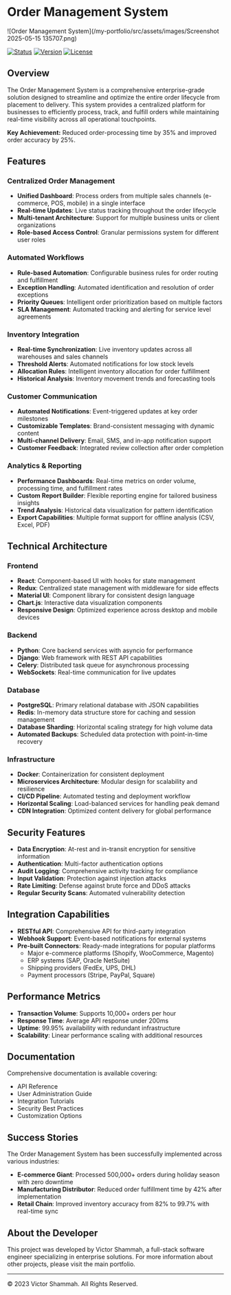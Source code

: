# Order Management System

![Order Management System](/my-portfolio/src/assets/images/Screenshot 2025-05-15 135707.png)

[![Status](https://img.shields.io/badge/Status-Active-brightgreen.svg)](https://github.com/Shammah1998/order-management)
[![Version](https://img.shields.io/badge/Version-1.2.0-blue.svg)](https://github.com/Shammah1998/order-management)
[![License](https://img.shields.io/badge/License-MIT-yellow.svg)](https://opensource.org/licenses/MIT)

## Overview

The Order Management System is a comprehensive enterprise-grade solution designed to streamline and optimize the entire order lifecycle from placement to delivery. This system provides a centralized platform for businesses to efficiently process, track, and fulfill orders while maintaining real-time visibility across all operational touchpoints.

**Key Achievement:** Reduced order-processing time by 35% and improved order accuracy by 25%.

## Features

### Centralized Order Management
- **Unified Dashboard**: Process orders from multiple sales channels (e-commerce, POS, mobile) in a single interface
- **Real-time Updates**: Live status tracking throughout the order lifecycle
- **Multi-tenant Architecture**: Support for multiple business units or client organizations
- **Role-based Access Control**: Granular permissions system for different user roles

### Automated Workflows
- **Rule-based Automation**: Configurable business rules for order routing and fulfillment
- **Exception Handling**: Automated identification and resolution of order exceptions
- **Priority Queues**: Intelligent order prioritization based on multiple factors
- **SLA Management**: Automated tracking and alerting for service level agreements

### Inventory Integration
- **Real-time Synchronization**: Live inventory updates across all warehouses and sales channels
- **Threshold Alerts**: Automated notifications for low stock levels
- **Allocation Rules**: Intelligent inventory allocation for order fulfillment
- **Historical Analysis**: Inventory movement trends and forecasting tools

### Customer Communication
- **Automated Notifications**: Event-triggered updates at key order milestones
- **Customizable Templates**: Brand-consistent messaging with dynamic content
- **Multi-channel Delivery**: Email, SMS, and in-app notification support
- **Customer Feedback**: Integrated review collection after order completion

### Analytics & Reporting
- **Performance Dashboards**: Real-time metrics on order volume, processing time, and fulfillment rates
- **Custom Report Builder**: Flexible reporting engine for tailored business insights
- **Trend Analysis**: Historical data visualization for pattern identification
- **Export Capabilities**: Multiple format support for offline analysis (CSV, Excel, PDF)

## Technical Architecture

### Frontend
- **React**: Component-based UI with hooks for state management
- **Redux**: Centralized state management with middleware for side effects
- **Material UI**: Component library for consistent design language
- **Chart.js**: Interactive data visualization components
- **Responsive Design**: Optimized experience across desktop and mobile devices

### Backend
- **Python**: Core backend services with asyncio for performance
- **Django**: Web framework with REST API capabilities
- **Celery**: Distributed task queue for asynchronous processing
- **WebSockets**: Real-time communication for live updates

### Database
- **PostgreSQL**: Primary relational database with JSON capabilities
- **Redis**: In-memory data structure store for caching and session management
- **Database Sharding**: Horizontal scaling strategy for high volume data
- **Automated Backups**: Scheduled data protection with point-in-time recovery

### Infrastructure
- **Docker**: Containerization for consistent deployment
- **Microservices Architecture**: Modular design for scalability and resilience
- **CI/CD Pipeline**: Automated testing and deployment workflow
- **Horizontal Scaling**: Load-balanced services for handling peak demand
- **CDN Integration**: Optimized content delivery for global performance

## Security Features

- **Data Encryption**: At-rest and in-transit encryption for sensitive information
- **Authentication**: Multi-factor authentication options
- **Audit Logging**: Comprehensive activity tracking for compliance
- **Input Validation**: Protection against injection attacks
- **Rate Limiting**: Defense against brute force and DDoS attacks
- **Regular Security Scans**: Automated vulnerability detection

## Integration Capabilities

- **RESTful API**: Comprehensive API for third-party integration
- **Webhook Support**: Event-based notifications for external systems
- **Pre-built Connectors**: Ready-made integrations for popular platforms
  - Major e-commerce platforms (Shopify, WooCommerce, Magento)
  - ERP systems (SAP, Oracle NetSuite)
  - Shipping providers (FedEx, UPS, DHL)
  - Payment processors (Stripe, PayPal, Square)

## Performance Metrics

- **Transaction Volume**: Supports 10,000+ orders per hour
- **Response Time**: Average API response under 200ms
- **Uptime**: 99.95% availability with redundant infrastructure
- **Scalability**: Linear performance scaling with additional resources

## Documentation

Comprehensive documentation is available covering:

- API Reference
- User Administration Guide
- Integration Tutorials
- Security Best Practices
- Customization Options

## Success Stories

The Order Management System has been successfully implemented across various industries:

- **E-commerce Giant**: Processed 500,000+ orders during holiday season with zero downtime
- **Manufacturing Distributor**: Reduced order fulfillment time by 42% after implementation
- **Retail Chain**: Improved inventory accuracy from 82% to 99.7% with real-time sync

## About the Developer

This project was developed by Victor Shammah, a full-stack software engineer specializing in enterprise solutions. For more information about other projects, please visit the main portfolio.

---

© 2023 Victor Shammah. All Rights Reserved. 